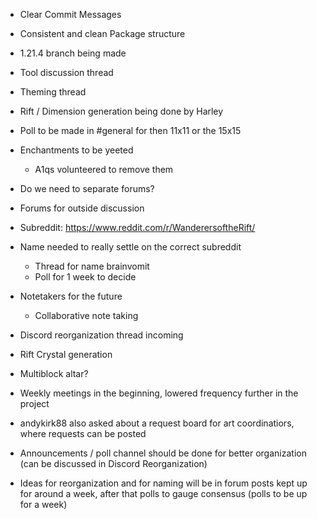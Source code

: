 * Clear Commit Messages
* Consistent and clean Package structure
* 1.21.4 branch being made
* Tool discussion thread
* Theming thread
* Rift / Dimension generation being done by Harley
* Poll to be made in #general for then 11x11 or the 15x15

* Enchantments to be yeeted
  * A1qs volunteered to remove them

* Do we need to separate forums?
* Forums for outside discussion

* Subreddit: https://www.reddit.com/r/WanderersoftheRift/

* Name needed to really settle on the correct subreddit
  * Thread for name brainvomit
  * Poll for 1 week to decide

* Notetakers for the future
  * Collaborative note taking

* Discord reorganization thread incoming

* Rift Crystal generation
* Multiblock altar?

* Weekly meetings in the beginning, lowered frequency further in the project

* andykirk88 also asked about a request board for art coordinatiors, where requests can be posted
* Announcements / poll channel should be done for better organization (can be discussed in ⁠Discord Reorganization)
* Ideas for reorganization and for naming will be in forum posts kept up for around a week, after that polls to gauge consensus (polls to be up for a week)
